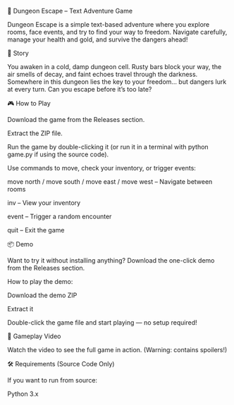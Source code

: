 🏰 Dungeon Escape – Text Adventure Game

Dungeon Escape is a simple text-based adventure where you explore rooms, face events, and try to find your way to freedom. Navigate carefully, manage your health and gold, and survive the dangers ahead!

📖 Story

You awaken in a cold, damp dungeon cell. Rusty bars block your way, the air smells of decay, and faint echoes travel through the darkness.
Somewhere in this dungeon lies the key to your freedom… but dangers lurk at every turn.
Can you escape before it’s too late?

🎮 How to Play

Download the game from the Releases section.

Extract the ZIP file.

Run the game by double-clicking it (or run it in a terminal with python game.py if using the source code).

Use commands to move, check your inventory, or trigger events:

move north / move south / move east / move west – Navigate between rooms

inv – View your inventory

event – Trigger a random encounter

quit – Exit the game

📦 Demo

Want to try it without installing anything?
Download the one-click demo from the Releases section.

How to play the demo:

Download the demo ZIP

Extract it

Double-click the game file and start playing — no setup required!

🎥 Gameplay Video

Watch the video to see the full game in action. (Warning: contains spoilers!)

🛠 Requirements (Source Code Only)

If you want to run from source:

Python 3.x